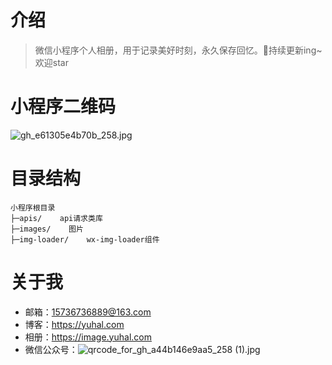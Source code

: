 # 介绍

> 微信小程序个人相册，用于记录美好时刻，永久保存回忆。🐰持续更新ing~欢迎star

# 小程序二维码

![gh_e61305e4b70b_258.jpg](https://upload-images.jianshu.io/upload_images/15325592-e3f8e867c427ac54.jpg?imageMogr2/auto-orient/strip%7CimageView2/2/w/1240)

# 目录结构

```
小程序根目录
├─apis/    api请求类库
├─images/    图片
├─img-loader/    wx-img-loader组件
```

# 关于我
- 邮箱：15736736889@163.com
- 博客：https://yuhal.com
- 相册：https://image.yuhal.com
- 微信公众号：![qrcode_for_gh_a44b146e9aa5_258 (1).jpg](https://upload-images.jianshu.io/upload_images/15325592-a386599c3e3fe4b8.jpg?imageMogr2/auto-orient/strip%7CimageView2/2/w/1240)